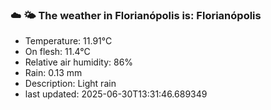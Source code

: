 ### ☁️ 🌤️  The weather in Florianópolis is: Florianópolis

- Temperature: 11.91°C
- On flesh: 11.4°C
- Relative air humidity: 86%
- Rain: 0.13 mm
- Description: Light rain
- last updated: 2025-06-30T13:31:46.689349
